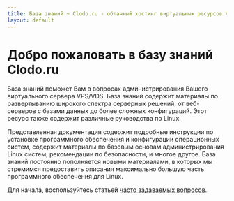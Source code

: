 ```yaml
---
title: База знаний ~ Clodo.ru - облачный хостинг виртуальных ресурсов VDS/VPS
layout: default
---
```


Добро пожаловать в базу знаний Clodo.ru
=======================================

База знаний поможет Вам в вопросах администрирования Вашего виртуального сервера VPS/VDS. База знаний содержит материалы по развертыванию широкого спектра серверных решений, от веб-серверов с базами данных до более сложных конфигураций. Этот ресурс также содержит различные руководства по Linux.

Представленная документация содержит подробные инструкции по установке программного обеспечения и конфигурации операционных систем, содержит материалы по базовым основам администрирования Linux систем, рекомендации по безопасности, и многое другое. База знаний постоянно пополняется новыми материалами, в которых мы стремимся предоставить описания максимально большую часть программного обеспечения для Linux.

Для начала, воспользуйтесь статьей [часто задаваемых вопросов][1].

[1]: /clodo/faq.html "Часто задаваемые вопросы"